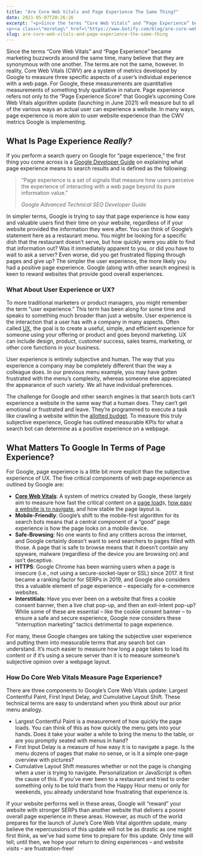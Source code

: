 ```yaml
---
title: "Are Core Web Vitals and Page Experience The Same Thing?"
date: 2021-05-07T20:26:26
excerpt: "<p>Since the terms “Core Web Vitals” and “Page Experience” became marketing buzzwords around the same time, many believe that they are synonymous with one another. The terms are not the same, however. In reality, Core Web Vitals (CWV) are a system of metrics developed by Google to measure three specific aspects of a user’s individual&hellip; </p>
<p><a class=\"moretag\" href=\"https://www.botify.com/blog/are-core-web-vitals-and-page-experience-the-same-thing\">Read the full article</a></p>"
slug: are-core-web-vitals-and-page-experience-the-same-thing
---
```



<p>Since the terms “Core Web Vitals” and “Page Experience” became marketing buzzwords around the same time, many believe that they are synonymous with one another. The terms are not the same, however. In reality, Core Web Vitals (CWV) are a system of metrics developed by Google to measure three specific aspects of a user’s individual experience with a web page. For Google, these measurements are quantitative measurements of something truly qualitative in nature. Page experience refers not only to the “Page Experience Score” that Google’s upcoming Core Web Vitals algorithm update (launching in June 2021) will measure but to all of the various ways an actual user can experience a website. In many ways, page experience is more akin to user website experience than the CWV metrics Google is implementing. </p>



<h2 class="wp-block-heading" id="h-what-is-page-experience-really">What Is Page Experience <em>Really?&nbsp;</em></h2>



<p>If you perform a search query on Google for “page experience,” the first thing you come across is a <a href="https://developers.google.com/search/docs/guides/page-experience">Google Developer Guide</a> on explaining what page experience means to search results and is defined as the following:&nbsp;</p>



<div class="wp-block-group"><div class="wp-block-group__inner-container is-layout-flow wp-block-group-is-layout-flow">
<blockquote class="wp-block-quote is-style-default"><p>“Page experience is a set of signals that measure how users perceive the experience of interacting with a web page beyond its pure information value.” </p><cite>Google Advanced Technical SEO Developer Guide </cite></blockquote>
</div></div>



<p>In simpler terms, Google is trying to say that page experience is how easy and valuable users find their time on your website, regardless of if your website provided the information they were after. You can think of Google’s statement here as a restaurant menu. You might be looking for a specific dish that the restaurant doesn’t serve, but how quickly were you able to find that information out? Was it immediately apparent to you, or did you have to wait to ask a server? Even worse, did you get frustrated flipping through pages and give up? The simpler the user experience, the more likely you had a positive page experience. Google (along with other search engines) is keen to reward websites that provide good overall experiences. </p>



<h3 class="wp-block-heading" id="h-what-about-user-experience-or-ux">What About User Experience or UX?&nbsp;</h3>



<p>To more traditional marketers or product managers, you might remember the term “user experience.” This term has been along for some time and speaks to something much broader than just a website. User experience is the interaction that a user has with a company in many aspects. Often called <a href="https://www.botify.com/blog/page-experience-ranking-factor" target="_blank" rel="noreferrer noopener">UX</a>, the goal is to create a useful, simple, and efficient experience for someone using your offering or product and goes beyond marketing. UX can include design, product, customer success, sales teams, marketing, or other core functions in your business. </p>



<p>User experience is entirely subjective and human. The way that you experience a company may be completely different than the way a colleague does. In our previous menu example, you may have gotten frustrated with the menu’s complexity, whereas someone else appreciated the appearance of such variety. We all have individual preferences. </p>



<p>The challenge for Google and other search engines is that search bots can’t experience a website in the same way that a human does. They can’t get emotional or frustrated and leave. They’re programmed to execute a task like crawling a website within the <a href="https://www.botify.com/blog/7-actionable-ways-to-gain-crawl-budget" target="_blank" rel="noreferrer noopener">allotted budget</a>. To measure this truly subjective experience, Google has outlined measurable KPIs for what a search bot can determine as a positive experience on a webpage. </p>



<h2 class="wp-block-heading" id="h-what-matters-to-google-in-terms-of-page-experience">What Matters To Google In Terms of Page Experience?&nbsp;</h2>



<p>For Google, page experience is a little bit more explicit than the subjective experience of UX. The five critical components of web page experience as outlined by Google are:&nbsp;</p>



<ul><li><a href="https://www.botify.com/blog/what-are-core-web-vitals"><strong>Core Web Vitals</strong></a>: A system of metrics created by Google, these largely aim to measure how fast the critical content on a <a href="https://www.botify.com/blog/page-speed-seo" target="_blank" rel="noreferrer noopener">page load</a>s, <a href="https://www.botify.com/blog/how-to-create-an-seo-friendly-website-navigation-considerations-navigation-types-and-pro-tips" target="_blank" rel="noreferrer noopener">how easy a website is to navigate</a>, and how stable the page layout is. </li><li><strong>Mobile-Friendly</strong>: Google’s shift to the mobile-first algorithm for its search bots means that a central component of a “good” page experience is how the page looks on a mobile device. </li><li><strong>Safe-Browsing</strong>: No one wants to find any critters across the internet, and Google certainly doesn’t want to send searchers to pages filled with those. A page that is safe to browse means that it doesn’t contain any spyware, malware (regardless of the device you are browsing on) and isn’t deceptive. </li><li><strong>HTTPS</strong>: Google Chrome has been warning users when a page is insecure (i.e., not using a secure-socket-layer or SSL) since 2017. It first became a ranking factor for SERPs in 2019, and Google also considers this a valuable element of page experience &#8211; especially for e-commerce websites. </li><li><strong>Interstitials</strong>: Have you ever been on a website that fires a cookie consent banner, then a live chat pop-up, and then an exit-intent pop-up? While some of these are essential &#8211; like the cookie consent banner &#8211; to ensure a safe and secure experience, Google now considers these “interruption marketing” tactics detrimental to page experience. </li></ul>



<p>For many, these Google changes are taking the subjective user experience and putting them into measurable terms that any search bot can understand. It’s much easier to measure how long a page takes to load its content or if it’s using a secure server than it is to measure someone’s subjective opinion over a webpage layout. </p>



<h3 class="wp-block-heading" id="h-how-do-core-web-vitals-measure-page-experience">How Do Core Web Vitals Measure Page Experience?&nbsp;</h3>



<p>There are three components to Google’s Core Web Vitals update: Largest Contentful Paint, First Input Delay, and Cumulative Layout Shift. These technical terms are easy to understand when you think about our prior menu analogy. </p>



<ul><li>Largest Contentful Paint is a measurement of how quickly the page loads. You can think of this as how quickly the menu gets into your hands. Does it take your waiter a while to bring the menu to the table, or are you promptly seated with menus in hand? </li><li>First Input Delay is a measure of how easy it is to navigate a page. Is the menu dozens of pages that make no sense, or is it a simple one-page overview with pictures? </li><li>Cumulative Layout Shift measures whether or not the page is changing when a user is trying to navigate. Personalization or JavaScript is often the cause of this. If you’ve ever been to a restaurant and tried to order something only to be told that’s from the Happy Hour menu or only for weekends, you already understand how frustrating that experience is. </li></ul>



<p>If your website performs well in these areas, Google will &#8220;reward&#8221; your website with stronger SERPs than another website that delivers a poorer overall page experience in these areas. However, as much of the world prepares for the launch of June&#8217;s Core Web Vital algorithm update, many believe the repercussions of this update will not be as drastic as one might first think, as we&#8217;ve had some time to prepare for this update. Only time will tell; until then, we hope your return to dining experiences &#8211; and website visits &#8211; are frustration-free! </p>
